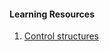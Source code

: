 #### Learning Resources 
1. [Control structures](C:\Users\HP\Ayra-AI-Class\materials\Class_14_PythonLoops.pdf)

